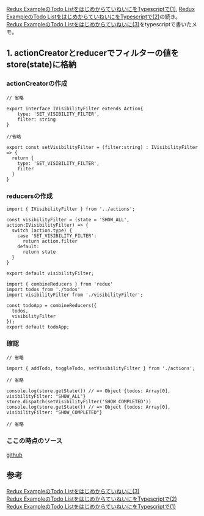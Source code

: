 [Redux ExampleのTodo ListをはじめからていねいにをTypescriptで(1)][*3],
[Redux ExampleのTodo ListをはじめからていねいにをTypescriptで(2)][*2]の続き。  
[Redux ExampleのTodo Listをはじめからていねいに(3)][*1]をtypescriptで書いたメモ。

## 1. actionCreatorとreducerでフィルターの値をstore(state)に格納

### actionCreatorの作成

```ts:src/actions/index.tsx
// 省略

export interface IVisibilityFilter extends Action{
    type: 'SET_VISIBILITY_FILTER',
    filter: string
}

//省略

export const setVisibilityFilter = (filter:string) : IVisibilityFilter => {
  return {
    type: 'SET_VISIBILITY_FILTER',
    filter
  }
}
```

### reducersの作成

```ts:src/reducers/visibilityFilter.tsx
import { IVisibilityFilter } from '../actions';

const visibilityFilter = (state = 'SHOW_ALL', action:IVisibilityFilter) => {
  switch (action.type) {
    case 'SET_VISIBILITY_FILTER':
      return action.filter
    default:
      return state
  }
}

export default visibilityFilter;
```

```ts:src/reducers/index.tsx
import { combineReducers } from 'redux'
import todos from './todos'
import visibilityFilter from './visibilityFilter';

const todoApp = combineReducers({ 
  todos,
  visibilityFilter 
});
export default todoApp;
```

### 確認

```ts:src/app.tsx
// 省略

import { addTodo, toggleTodo, setVisibilityFilter } from './actions';

// 省略

console.log(store.getState()) // => Object {todos: Array[0], visibilityFilter: "SHOW_ALL"}
store.dispatch(setVisibilityFilter('SHOW_COMPLETED'))
console.log(store.getState()) // => Object {todos: Array[0], visibilityFilter: "SHOW_COMPLETED"}

// 省略
```

### ここの時点のソース

[github](https://github.com/hibohiboo/develop/tree/72a4f4790dd18fe9d085408df6be9a924074ffb4/tutorial/lesson/react-ts)


## 参考

[Redux ExampleのTodo Listをはじめからていねいに(3)][*1]  
[Redux ExampleのTodo ListをはじめからていねいにをTypescriptで(2)][*2]  
[Redux ExampleのTodo ListをはじめからていねいにをTypescriptで(1)][*3]  

[*1]:http://qiita.com/xkumiyu/items/1ba476b8043b71561f52
[*2]:http://qiita.com/hibohiboo/items/ca9d5a5bb04d0a50db00
[*3]:http://qiita.com/hibohiboo/items/e344d2bbbaaab0ba8a66
